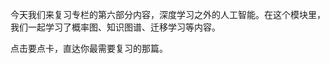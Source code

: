 <p>今天我们来复习专栏的第六部分内容，<span class="orange">深度学习之外的人工智能</span>。在这个模块里，我们一起学习了概率图、知识图谱、迁移学习等内容。</p>
<p><span class="reference">点击要点卡，直达你最需要复习的那篇。</span></p>
<p><a href="https://time.geekbang.org/column/article/3646"><img src="https://static001.geekbang.org/resource/image/57/48/57eda304a18b35999beaadbfc1c32348.jpg" alt=""></a></p>
<p><a href="https://time.geekbang.org/column/article/3649"><img src="https://static001.geekbang.org/resource/image/e7/51/e7151984e06f3ee537179af1cb7a1d51.jpg" alt=""></a></p>
<p><a href="https://time.geekbang.org/column/article/4009"><img src="https://static001.geekbang.org/resource/image/a3/bb/a331dead77d7e3e1d9f1939ed38534bb.jpg" alt=""></a></p>
<p><a href="https://time.geekbang.org/column/article/4010"><img src="https://static001.geekbang.org/resource/image/94/7a/9492443eef81027a5d1c7edb04fb6c7a.jpg" alt=""></a></p>
<!-- [[[read_end]]] -->
<p></p>
